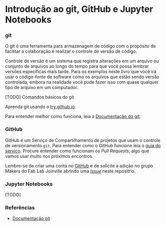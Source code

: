 # Introdução ao git, GitHub e Jupyter Notebooks

### git

O git é uma ferramenta para armazenagem de código com o propósito de facilitar a colaboração e realizar o controle de versão de código.

Controle de versão é um sistema que registra alterações em um arquivo ou conjunto de arquivos ao longo do tempo para que você possa lembrar versões específicas mais tarde. Para os exemplos neste livro que você irá usar o código-fonte de software como os arquivos que estão sendo versão controlada, embora na realidade você pode fazer isso com quase qualquer tipo de arquivo em um computador.

[TODO] Comandos básicos do git

Aprenda git usando o [try.github.io](http://try.github.io/).

Para entender melhor como funciona, leia a [Documentação do git](https://git-scm.com/book/pt-br/v2).

### GitHub

GitHub é um Serviço de Compartilhamento de projetos que usam o controle de versionamento `git`. Para entender como o GitHub funcione leia o [guia do serviço](https://guides.github.com/activities/hello-world/). Procure entender como funcionam os *Pull Requests*, algo que vamos usar muito nos próximos encontros.

Lembre-se de criar uma conta no [GitHub](https://github.com/) e de solicite a adição no grupo Makers do Fab Lab Joinville abrindo uma [*Issue*](https://github.com/fablabjoinville/computacao-aplicada/issues) neste repositrio.

### Jupyter Notebooks

[TODO]

### Referências

* [Documentação git](https://git-scm.com/book/pt-br/v2)
